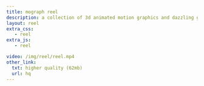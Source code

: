 ```yaml
---
title: mograph reel
description: a collection of 3d animated motion graphics and dazzling gifs
layout: reel
extra_css:
   - reel
extra_js:
   - reel

video: /img/reel/reel.mp4
other_link:
  txt: higher quality (62mb)
  url: hq
---
```

